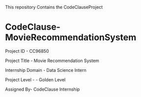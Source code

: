 This repository Contains the CodeClauseProject
# CodeClause-MovieRecommendationSystem

Project ID - CC96850


Project Title - Movie Recommendation System


Internship Domain - Data Science Intern

Project Level - - Golden Level

Assigned By- CodeClause Internship

